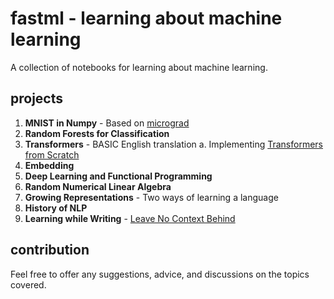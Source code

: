 # fastml - learning about machine learning

A collection of notebooks for learning about machine learning.

## projects

1. **MNIST in Numpy** - Based on [micrograd](https://github.com/karpathy/micrograd/tree/master) 
2. **Random Forests for Classification** 
3. **Transformers** - BASIC English translation
    a. Implementing [Transformers from Scratch]() 
9. **Embedding**
4. **Deep Learning and Functional Programming** 
5. **Random Numerical Linear Algebra**
6. **Growing Representations** - Two ways of learning a language
7. **History of NLP**
8. **Learning while Writing** - [Leave No Context Behind](https://arxiv.org/pdf/2404.07143.pdf)

## contribution

Feel free to offer any suggestions, advice, and discussions on the topics covered. 